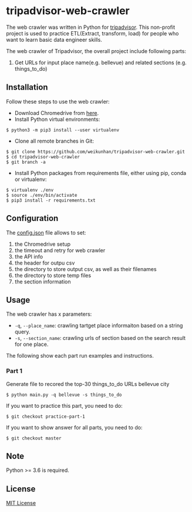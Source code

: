 # tripadvisor-web-crawler

The web crawler was written in Python for [tripadvisor](https://www.tripadvisor.com/). This non-profit project is used to practice ETL(Extract, transform, load) for people who want to learn basic data engineer skills. 

The web crawler of Tripadvisor, the overall project include following parts:

1. Get URLs for input place name(e.g. bellevue) and related sections (e.g. things_to_do)

## Installation

Follow these steps to use the web crawler:

- Download Chromedrive from [here](https://chromedriver.chromium.org/).
- Install Python virtual environments:

```
$ python3 -m pip3 install --user virtualenv
```

- Clone all remote branches in Git:

```
$ git clone https://github.com/weikunhan/tripadvisor-web-crawler.git
$ cd tripadvisor-web-crawler
$ git branch -a
```

- Install Python packages from requirements file, either using pip, conda or virtualenv:

```
$ virtualenv ./env
$ source ./env/bin/activate
$ pip3 install -r requirements.txt
```

## Configuration

The [config.json](./config.json) file allows to set:

1. the Chromedrive setup
2. the timeout and retry for web crawler
3. the API info
4. the header for outpu csv
5. the directory to store output csv, as well as their filenames
6. the directory to store temp files
7. the section information

## Usage

The web crawler has x parameters:

- `-q`, `--place_name`: crawling tartget place informaiton based on a string query.
- `-s`, `--section_name`: crawling urls of section based on the search result for one place.

The following show each part run examples and instructions.

### Part 1

Generate file to recored the top-30 things_to_do URLs bellevue city 

```
$ python main.py -q bellevue -s things_to_do
```

If you want to practice this part, you need to do:

```
$ git checkout practice-part-1
```

If you want to show answer for all parts, you need to do:

```
$ git checkout master
```

## Note

Python >= 3.6 is required.

## License

[MIT License](./LICENSE)


